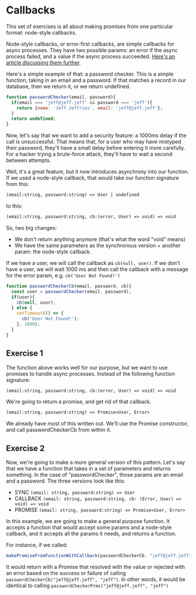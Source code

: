 # Callbacks

This set of exercises is all about making promises from one particular format: node-style callbacks.

Node-style callbacks, or error-first callbacks, are simple callbacks for async processes.  They have two possible params: an error if the async process failed, and a value if the async process succeeded.  [Here's an article discussing them further](http://fredkschott.com/post/2014/03/understanding-error-first-callbacks-in-node-js/).

Here's a simple example of that: a password checker.  This is a simple function, taking in an email and a password.  If that matches a record in our database, then we return it, or we return undefined.

```js
function passwordChecker(email, password){
  if(email === 'jeff@jeff.jeff' && password === 'jeff'){
    return {name: 'Jeff Jeffries', email: 'jeff@jeff.jeff'};
  }
  return undefined;
}
```

Now, let's say that we want to add a security feature: a 1000ms delay if the call is unsuccessful.  That means that, for a user who may have mistyped their password, they'll have a small delay before entering it more carefully.  For a hacker trying a brute-force attack, they'll have to wait a second between attempts.

Well, it's a great feature, but it now introduces asynchrony into our function. If we used a node-style callback, that would take our function signature from this:

```txt
(email:string, password:string) => User | undefined
```

to this:

```txt
(email:string, password:string, cb:(error, User) => void) => void
```

So, two big changes:

* We don't return anything anymore (that's what the word "void" means)
* We have the same parameters as the synchronous version + another param: the node-style callback.

If we have a user, we will call the callback as `cb(null, user)`.  If we don't have a user, we will wait 1000 ms and then call the callback with a message for the error param, e.g. `cb('User Not Found!')`

```js
function passwordCheckerCb(email, password, cb){
  const user = passwordChecker(email, password);
  if(user){
    cb(null, user);
  } else {
    setTimeout(() => {
      cb('User Not Found!');
    }, 1000);
  }
}
```

## Exercise 1

The function above works well for our purpose, but we want to use promises to handle async processes.  Instead of the following function signature:

```txt
(email:string, password:string, cb:(error, User) => void) => void
```

We're going to return a promise, and get rid of that callback.

```txt
(email:string, password:string) => Promise<User, Error>
```

We already have most of this written out.  We'll use the Promise constructor, and call passwordCheckerCb from within it.

## Exercise 2

Now, we're going to make a more general version of this pattern.  Let's say that we have a function that takes in a set of parameters and returns something.  In the case of "passwordChecker", those params are an email and a password.  The three versions look like this:

* SYNC `(email: string, password:string) => User`
* CALLBACK `(email: string, password:string, cb: (Error, User) => void) => void`
* PROMISE `(email: string, password:string) => Promise<User, Error>`

In this example, we are going to make a general purpose function.  It accepts a function that would accept some params and a node-style callback, and it accepts all the params it needs, and returns a function.

For instance, if we called:

```js
makePromiseFromFunctionWithCallback(passwordCheckerCb, "jeff@jeff.jeff", "jeff");
```

It would return with a Promise that resolved with the value or rejected with an error based on the success or failure of calling `passwordCheckerCb("jeff@jeff.jeff", "jeff")`.  In other words, it would be identical to calling `passwordCheckerPrms("jeff@jeff.jeff", "jeff")`